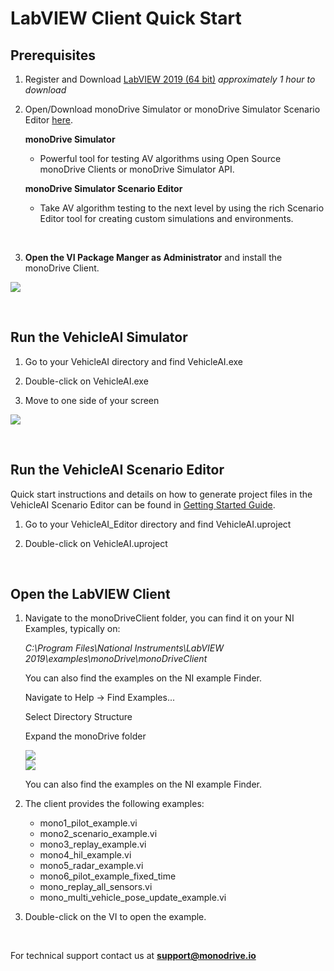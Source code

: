# LabVIEW Client Quick Start

## Prerequisites 

1. Register and Download [LabVIEW 2019 (64 bit)](https://www.ni.com/en-us/support/downloads/software-products/download.labview.html#329483) *approximately 1 hour to download*

1. Open/Download monoDrive Simulator or monoDrive Simulator Scenario Editor [here](../../Getting_Started.md).

    **monoDrive Simulator** 

    - Powerful tool for testing AV algorithms using Open Source monoDrive Clients or monoDrive Simulator API. 

    **monoDrive Simulator Scenario Editor**

    - Take AV algorithm testing to the next level by using the rich Scenario Editor tool for creating custom simulations and environments.
    <p>&nbsp;</p>


1. **Open the VI Package Manger as Administrator** and install the monoDrive Client.

<div class="img_container">
    <img class='lg_img' src="../imgs/prereq.png"/>
</div>

<p>&nbsp;</p>


## Run the VehicleAI Simulator

1. Go to your VehicleAI directory and find VehicleAI.exe

2. Double-click on VehicleAI.exe

3. Move to one side of your screen

<div class="img_container">
    <img class='lg_img' src="../imgs/runVehicleAI.png"/>
</div>

<p>&nbsp;</p>


## Run the VehicleAI Scenario Editor
Quick start instructions and details on how to generate project files in the VehicleAI Scenario Editor can be found in [Getting Started Guide](../../Getting_Started.md).

1. Go to your VehicleAI_Editor directory and find VehicleAI.uproject


1. Double-click on VehicleAI.uproject

<p>&nbsp;</p>

## Open the LabVIEW Client

1. Navigate to the monoDriveClient folder, you can find it on your NI Examples, typically on:

    *C:\Program Files\National Instruments\LabVIEW 2019\examples\monoDrive\monoDriveClient* 

    You can also find the examples on the NI example Finder.

    Navigate to Help -> Find Examples...

    Select Directory Structure

    Expand the monoDrive folder


    <div class="img_container">
    <img class='lg_img' src="../imgs/find_examples.png"/>
    </div>

    <div class="img_container">
    <img class='lg_img' src="../imgs/find_examples2.png"/>
    </div>


    You can also find the examples on the NI example Finder.

2. The client provides the following examples:

    - mono1_pilot_example.vi
    - mono2_scenario_example.vi
    - mono3_replay_example.vi
    - mono4_hil_example.vi
    - mono5_radar_example.vi
    - mono6_pilot_example_fixed_time
    - mono_replay_all_sensors.vi
    - mono_multi_vehicle_pose_update_example.vi

3. Double-click on the VI to open the example.


<p>&nbsp;</p>


For technical support contact us at <b>support@monodrive.io</b>
<p>&nbsp;</p>
